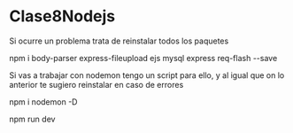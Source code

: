 # Clase8Nodejs

Si ocurre un problema trata de reinstalar todos los paquetes 


npm i body-parser express-fileupload ejs mysql express req-flash --save


Si vas a trabajar con nodemon tengo un script para ello, y al igual que on lo anterior te sugiero reinstalar en caso de errores

npm i nodemon -D

npm run dev
